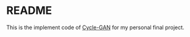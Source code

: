 # README

This is the implement code of [Cycle-GAN](https://arxiv.org/pdf/1703.10593.pdf) for my personal final project. 

